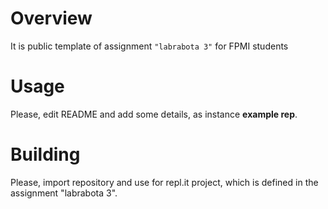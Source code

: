 # Overview

It is public template of assignment `"labrabota 3"` for FPMI students

# Usage

Please, edit README and add some details, as instance **example rep**.

# Building

Please, import repository and use for repl.it project, which is defined in the assignment "labrabota 3".
